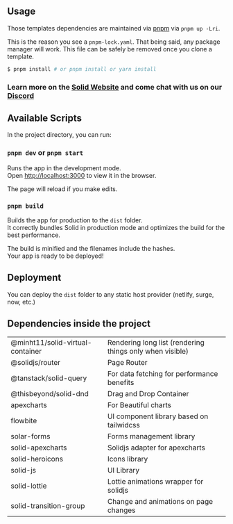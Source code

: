 ## Usage

Those templates dependencies are maintained via [pnpm](https://pnpm.io) via `pnpm up -Lri`.

This is the reason you see a `pnpm-lock.yaml`. That being said, any package manager will work. This file can be safely be removed once you clone a template.

```bash
$ pnpm install # or pnpm install or yarn install
```

### Learn more on the [Solid Website](https://solidjs.com) and come chat with us on our [Discord](https://discord.com/invite/solidjs)

## Available Scripts

In the project directory, you can run:

### `pnpm dev` or `pnpm start`

Runs the app in the development mode.<br>
Open [http://localhost:3000](http://localhost:3000) to view it in the browser.

The page will reload if you make edits.<br>

### `pnpm build`

Builds the app for production to the `dist` folder.<br>
It correctly bundles Solid in production mode and optimizes the build for the best performance.

The build is minified and the filenames include the hashes.<br>
Your app is ready to be deployed!

## Deployment

You can deploy the `dist` folder to any static host provider (netlify, surge, now, etc.)

## Dependencies inside the project

|                                  |                                                          |
| -------------------------------- | -------------------------------------------------------- |
| @minht11/solid-virtual-container | Rendering long list (rendering things only when visible) |
| @solidjs/router                  | Page Router                                              |
| @tanstack/solid-query            | For data fetching for performance benefits               |
| @thisbeyond/solid-dnd            | Drag and Drop Container                                  |
| apexcharts                       | For Beautiful charts                                     |
| flowbite                         | UI component library based on tailwidcss                 |
| solar-forms                      | Forms management library                                 |
| solid-apexcharts                 | Solidjs adapter for apexcharts                           |
| solid-heroicons                  | Icons library                                            |
| solid-js                         | UI Library                                               |
| solid-lottie                     | Lottie animations wrapper for solidjs                    |
| solid-transition-group           | Change and animations on page changes                    |
